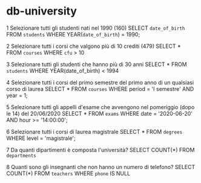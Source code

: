 # db-university

1
Selezionare tutti gli studenti nati nel 1990 (160)
SELECT `date_of_birth`
FROM `students`
WHERE YEAR(`date_of_birth`) = 1990;

2
Selezionare tutti i corsi che valgono più di 10 crediti (479)
SELECT \*
FROM `courses`
WHERE `cfu` > 10

3
Selezionare tutti gli studenti che hanno più di 30 anni
SELECT \*
FROM `students`
WHERE YEAR(date_of_birth) < 1994

4
Selezionare tutti i corsi del primo semestre del primo anno di un qualsiasi corso di
laurea
SELECT \*
FROM `courses`
WHERE period = 'I semestre' AND year = 1;

5
Selezionare tutti gli appelli d'esame che avvengono nel pomeriggio (dopo le 14) del
20/06/2020
SELECT \*
FROM `exams`
WHERE date = '2020-06-20' AND hour >= '14:00:00';

6
Selezionare tutti i corsi di laurea magistrale
SELECT \*
FROM `degrees`
WHERE level = 'magistrale';

7
Da quanti dipartimenti è composta l'università?
SELECT COUNT(\*)
FROM `departments`

8 Quanti sono gli insegnanti che non hanno un numero di telefono?
SELECT COUNT(\*)
FROM `teachers`
WHERE `phone` IS NULL
